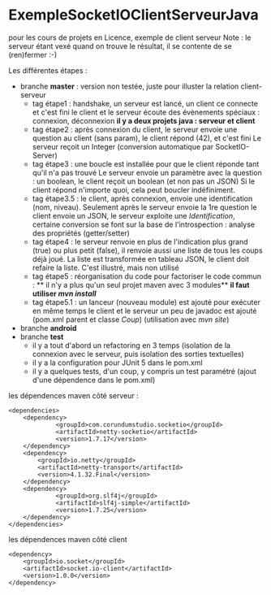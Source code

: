 # ExempleSocketIOClientServeurJava
pour les cours de projets en Licence, exemple de client serveur
Note : le serveur étant vexé quand on trouve le résultat, il se contente de se (ren)fermer :-)

Les différentes étapes : 
* branche **master** : version non testée, juste pour illuster la relation client-serveur
    * tag étape1 : handshake, un serveur est lancé, un client ce connecte et c'est fini
    le client et le serveur écoute des évènements spéciaux : connexion, déconnexion
    **il y a deux projets java : serveur et client**
    * tag étape2 : après connexion du client, le serveur envoie une question au client (sans param), le client répond (42), et c'est fini
    Le serveur reçoit un Integer (conversion automatique par SocketIO-Server)
    * tag étape3 : une boucle est installée pour que le client réponde tant qu'il n'a pas trouvé
    Le serveur envoie un paramètre avec la question : un boolean, le client reçoit un boolean (et non pas un JSON)
    Si le client répond n'importe quoi, cela peut boucler indéfiniment. 
    * tag étape3.5 : le client, après connexion, envoie une identification (nom, niveau). Seulement après le serveur envoie la 1re question
    le client envoie un JSON, le serveur exploite une _Identification_, certaine conversion se font sur la base de l'introspection : analyse des propriétés (getter/setter)
    * tag étape4 : le serveur renvoie en plus de l'indication plus grand (true) ou plus petit (false), il renvoie aussi une liste de tous les coups déjà joué. La liste est transformée en tableau JSON, le client doit refaire la liste. C'est illustré, mais non utilisé
    * tag étape5 : réorganisation du code pour factoriser le code commun : 
    ** il n'y a plus qu'un seul projet maven avec 3 modules**
    **il faut utiliser _mvn install_**
    * tag étape5.1 : un lanceur (nouveau module) est ajouté pour exécuter en même temps le client et le serveur
    un peu de javadoc est ajouté (pom.xml parent et classe _Coup_) (utilisation avec _mvn site_)
* branche **android**
* branche **test**
    * il y a tout d'abord un refactoring en 3 temps (isolation de la connexion avec le serveur, puis isolation des sorties textuelles)
    * il y a la configuration pour JUnit 5 dans le pom.xml
    * il y a quelques tests, d'un coup, y compris un test paramétré (ajout d'une dépendence dans le pom.xml)

les dépendences maven côté serveur : 
```
<dependencies>
	<dependency>
     		 <groupId>com.corundumstudio.socketio</groupId>
     		 <artifactId>netty-socketio</artifactId>
     		 <version>1.7.17</version>
  	</dependency>
	<dependency>
		<groupId>io.netty</groupId>
		<artifactId>netty-transport</artifactId>
		<version>4.1.32.Final</version>
	</dependency>
  	<dependency>
     		 <groupId>org.slf4j</groupId>
     		 <artifactId>slf4j-simple</artifactId>
     		 <version>1.7.25</version>
  	</dependency> 
</dependencies>
```

les dépendences maven côté client
```
<dependency> 
    <groupId>io.socket</groupId>
    <artifactId>socket.io-client</artifactId>
    <version>1.0.0</version>
</dependency>   
```
